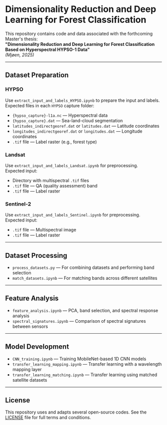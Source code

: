 # Dimensionality Reduction and Deep Learning for Forest Classification

This repository contains code and data associated with the forthcoming Master's thesis:  
**"Dimensionality Reduction and Deep Learning for Forest Classification Based on Hyperspectral HYPSO-1 Data"**  
*(Mjøen, 2025)*

---

## Dataset Preparation

### HYPSO
Use `extract_input_and_labels_HYPSO.ipynb` to prepare the input and labels.  
Expected files in each `HYPSO` capture folder:
- `{hypso_capture}-l1a.nc` — Hyperspectral data
- `{hypso_capture}.dat` — Sea-land-cloud segmentation
- `latitudes_indirectgeoref.dat` or `latitudes.dat` — Latitude coordinates
- `longitudes_indirectgeoref.dat` or `longitudes.dat` — Longitude coordinates
- `.tif` file — Label raster (e.g., forest type)

### Landsat
Use `extract_input_and_labels_Landsat.ipynb` for preprocessing.  
Expected input:
- Directory with multispectral `.tif` files
- `.tif` file — QA (quality assessment) band
- `.tif` file — Label raster

### Sentinel-2
Use `extract_input_and_labels_Sentinel.ipynb` for preprocessing.  
Expected input:
- `.tif` file — Multispectral image
- `.tif` file — Label raster

---

## Dataset Processing

- `process_datasets.py` — For combining datasets and performing band selection  
- `match_datasets.ipynb` — For matching bands across different satellites

---

## Feature Analysis

- `feature_analysis.ipynb` — PCA, band selection, and spectral response analysis  
- `spectral_signatures.ipynb` — Comparison of spectral signatures between sensors

---

## Model Development

- `CNN_training.ipynb` — Training MobileNet-based 1D CNN models  
- `transfer_learning_mapping.ipynb` — Transfer learning with a wavelength mapping layer  
- `transfer_learning_matching.ipynb` — Transfer learning using matched satellite datasets

---

## License

This repository uses and adapts several open-source codes. See the [LICENSE](LICENSE) file for full terms and conditions.